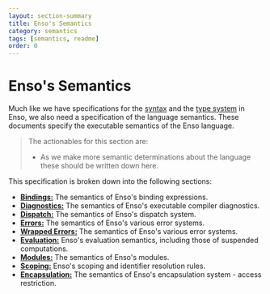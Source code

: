 ```yaml
---
layout: section-summary
title: Enso's Semantics
category: semantics
tags: [semantics, readme]
order: 0
---
```


# Enso's Semantics

Much like we have specifications for the [syntax](../syntax/README.md) and the
[type system](../types/README.md) in Enso, we also need a specification of the
language semantics. These documents specify the executable semantics of the Enso
language.

> The actionables for this section are:
>
> - As we make more semantic determinations about the language these should be
>   written down here.

This specification is broken down into the following sections:

- [**Bindings:**](./bindings.md) The semantics of Enso's binding expressions.
- [**Diagnostics:**](./diagnostics.md) The semantics of Enso's executable
  compiler diagnostics.
- [**Dispatch:**](./dispatch.md) The semantics of Enso's dispatch system.
- [**Errors:**](./errors.md) The semantics of Enso's various error systems.
- [**Wrapped Errors:**](./wrapped-errors.md) The semantics of Enso's various
  error systems.
- [**Evaluation:**](./evaluation.md) Enso's evaluation semantics, including
  those of suspended computations.
- [**Modules:**](./modules.md) The semantics of Enso's modules.
- [**Scoping:**](./scoping.md) Enso's scoping and identifier resolution rules.
- [**Encapsulation:**](./encapsulation.md) The semantics of Enso's encapsulation
  system - access restriction.
